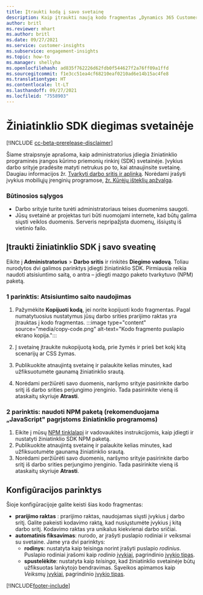 ```yaml
---
title: Įtraukti kodą į savo svetainę
description: Kaip įtraukti naują kodo fragmentas „Dynamics 365 Customer Insights“ įrašyti įvykius svetainėje.
author: britl
ms.reviewer: mhart
ms.author: britl
ms.date: 09/27/2021
ms.service: customer-insights
ms.subservice: engagement-insights
ms.topic: how-to
ms.manager: shellyha
ms.openlocfilehash: ad835f762226d62fdb0f544627f2a76ff09a1ffd
ms.sourcegitcommit: f1e3cc51ea4cf68210eaf0210ad6e14b15ac4fe8
ms.translationtype: HT
ms.contentlocale: lt-LT
ms.lasthandoff: 09/27/2021
ms.locfileid: "7558903"
---
```

# <a name="install-the-web-sdk-on-a-website"></a>Žiniatinklio SDK diegimas svetainėje

[!INCLUDE [cc-beta-prerelease-disclaimer](includes/cc-beta-prerelease-disclaimer.md)]

Šiame straipsnyje aprašoma, kaip administratorius įdiegia žiniatinklio programinės įrangos kūrimo priemonių rinkinį (SDK) svetainėje. Įvykius darbo srityje pradėsite matyti netrukus po to, kai atnaujinsite svetainę. Daugiau informacijos žr. [Tvarkyti darbo sritis ir aplinką](manage-environments-workspaces.md). Norėdami įrašyti įvykius mobiliųjų įrenginių programose, [žr. Kūrėjų išteklių apžvalga](developer-resources.md).


### <a name="prerequisites"></a>Būtinosios sąlygos

* Darbo srityje turite turėti administratoriaus teises duomenims saugoti.
* Jūsų svetainė ar projektas turi būti nuomojami internete, kad būtų galima siųsti veiklos duomenis. Serveris nepripažįsta duomenų, išsiųstų iš vietinio failo.


## <a name="add-web-sdk-to-your-website"></a>Įtraukti žiniatinklio SDK į savo sveatinę

Eikite į **Administratorius** > **Darbo sritis**  ir rinkitės **Diegimo vadovą**. Toliau nurodytos dvi galimos parinktys įdiegti žiniatinklio SDK. Pirmiausia reikia naudoti atsisiuntimo saitą, o antra – įdiegti mazgo paketo tvarkytuvo (NPM) paketą.

### <a name="option-1-using-the-download-link"></a>1 parinktis: Atsisiuntimo saito naudojimas

1. Pažymėkite **Kopijuoti kodą**, jei norite kopijuoti kodo fragmentas. Pagal numatytuosius nustatymus jūsų darbo srities prarijimo raktas yra įtrauktas į kodo fragmentas.
  :::image type="content" source="media/copy-code.png" alt-text="Kodo fragmento puslapio ekrano kopija.":::

1. Į svetainę įtraukite nukopijuotą kodą, prie <head> žymės ir prieš bet kokį kitą scenarijų ar CSS žymas.
1. Publikuokite atnaujintą svetainę ir palaukite kelias minutes, kad užfiksuotumėte gaunamą žiniatinklio srautą.
1. Norėdami peržiūrėti savo duomenis, naršymo srityje pasirinkite darbo sritį iš darbo srities perjungimo įrenginio. Tada pasirinkite vieną iš ataskaitų skyriuje **Atrasti**.

### <a name="option-2-using-the-npm-package-recommended-for-javascript-based-web-apps"></a>2 parinktis: naudoti NPM paketą (rekomenduojama „JavaScript" pagrįstoms žiniatinklio programoms)

1. Eikite į mūsų [NPM tinklalapį](https://www.npmjs.com/package/engagementinsights-web) ir vadovaukitės instrukcijomis, kaip įdiegti ir nustatyti žiniatinklio SDK NPM paketą.
1. Publikuokite atnaujintą svetainę ir palaukite kelias minutes, kad užfiksuotumėte gaunamą žiniatinklio srautą.
1. Norėdami peržiūrėti savo duomenis, naršymo srityje pasirinkite darbo sritį iš darbo srities perjungimo įrenginio. Tada pasirinkite vieną iš ataskaitų skyriuje **Atrasti**.

## <a name="configuration-options"></a>Konfigūracijos parinktys

Šioje konfigūracijoje galite keisti šias kodo fragmentas:

- **prarijimo raktas** : prarijimo raktas, naudojamas siųsti įvykius į darbo sritį. Galite pakeisti kodavimo raktą, kad nusiųstumėte įvykius į kitą darbo sritį. Kodavimo raktas yra unikalus kiekvienai darbo sričiai.
- **automatinis fiksavimas**: nurodo, ar įrašyti puslapio rodiniai ir veiksmai su svetaine. Jame yra dvi parinktys:
    - **rodinys**: nustatyta kaip teisinga norint įrašyti puslapio *rodinius*. Puslapio rodiniai įrašomi kaip *rodinio* [įvykiai](glossary.md#event), pagrindinio [įvykio tipas](glossary.md#base-event).
    - **spustelėkite**: nustatyta kaip *teisinga*, kad žiniatinklio svetainėje būtų užfiksuotas lankytojo bendravimas. Sąveikos apimamos kaip *Veiksmų* [įvykiai](glossary.md#event), pagrindinio [įvykio tipas](glossary.md#base-event).

[!INCLUDE[footer-include](../includes/footer-banner.md)]
